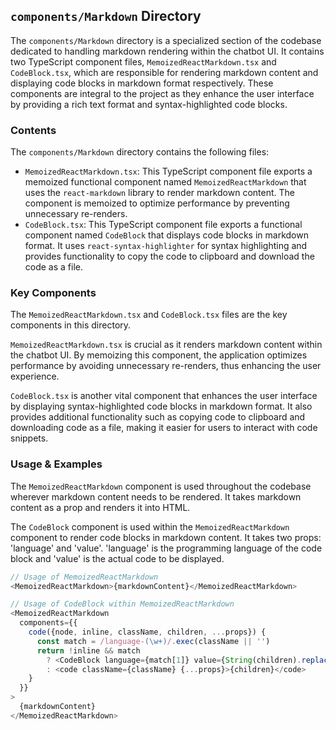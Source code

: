 
## `components/Markdown` Directory

The `components/Markdown` directory is a specialized section of the codebase dedicated to handling markdown rendering within the chatbot UI. It contains two TypeScript component files, `MemoizedReactMarkdown.tsx` and `CodeBlock.tsx`, which are responsible for rendering markdown content and displaying code blocks in markdown format respectively. These components are integral to the project as they enhance the user interface by providing a rich text format and syntax-highlighted code blocks.

### Contents

The `components/Markdown` directory contains the following files:

- `MemoizedReactMarkdown.tsx`: This TypeScript component file exports a memoized functional component named `MemoizedReactMarkdown` that uses the `react-markdown` library to render markdown content. The component is memoized to optimize performance by preventing unnecessary re-renders.
- `CodeBlock.tsx`: This TypeScript component file exports a functional component named `CodeBlock` that displays code blocks in markdown format. It uses `react-syntax-highlighter` for syntax highlighting and provides functionality to copy the code to clipboard and download the code as a file.

### Key Components

The `MemoizedReactMarkdown.tsx` and `CodeBlock.tsx` files are the key components in this directory. 

`MemoizedReactMarkdown.tsx` is crucial as it renders markdown content within the chatbot UI. By memoizing this component, the application optimizes performance by avoiding unnecessary re-renders, thus enhancing the user experience.

`CodeBlock.tsx` is another vital component that enhances the user interface by displaying syntax-highlighted code blocks in markdown format. It also provides additional functionality such as copying code to clipboard and downloading code as a file, making it easier for users to interact with code snippets.

### Usage & Examples

The `MemoizedReactMarkdown` component is used throughout the codebase wherever markdown content needs to be rendered. It takes markdown content as a prop and renders it into HTML. 

The `CodeBlock` component is used within the `MemoizedReactMarkdown` component to render code blocks in markdown content. It takes two props: 'language' and 'value'. 'language' is the programming language of the code block and 'value' is the actual code to be displayed.

```typescript
// Usage of MemoizedReactMarkdown
<MemoizedReactMarkdown>{markdownContent}</MemoizedReactMarkdown>

// Usage of CodeBlock within MemoizedReactMarkdown
<MemoizedReactMarkdown
  components={{
    code({node, inline, className, children, ...props}) {
      const match = /language-(\w+)/.exec(className || '')
      return !inline && match
        ? <CodeBlock language={match[1]} value={String(children).replace(/\n$/, '')} {...props} />
        : <code className={className} {...props}>{children}</code>
    }
  }}
>
  {markdownContent}
</MemoizedReactMarkdown>
```
